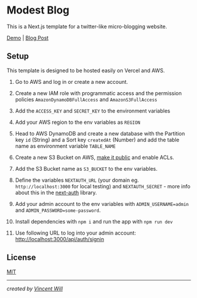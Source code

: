 # Modest Blog

This is a Next.js template for a twitter-like micro-blogging website.

[Demo](https://modest-blog.vercel.app/) | [Blog Post](https://wweb.dev/templates/micro-blogging-template/)

## Setup

This template is designed to be hosted easily on Vercel and AWS.

1) Go to AWS and log in or create a new account.

2) Create a new IAM role with programmatic access and the permission policies `AmazonDynamoDBFullAccess` and `AmazonS3FullAccess`

3) Add the `ACCESS_KEY` and `SECRET_KEY` to the environment variables

4) Add your AWS region to the env variables as `REGION`

5) Head to AWS DynamoDB and create a new database with the Partition key `id` (String) and a Sort key `createdAt` (Number) and add the table name as environment variable `TABLE_NAME`

6) Create a new S3 Bucket on AWS, [make it public](https://aws.amazon.com/premiumsupport/knowledge-center/read-access-objects-s3-bucket/) and enable ACLs.

7) Add the S3 Bucket name as `S3_BUCKET` to the env variables.

8) Define the variables `NEXTAUTH_URL` (your domain eg. `http://localhost:3000` for local testing) and `NEXTAUTH_SECRET` - more info about this in the [next-auth](https://next-auth.js.org/getting-started/example) library.

9) Add your admin account to the env variables with `ADMIN_USERNAME=admin` and `ADMIN_PASSWORD=some-password`.

10) Install dependencies with `npm i` and run the app with `npm run dev`

11) Use following URL to log into your admin account: [http://localhost:3000/api/auth/signin](http://localhost:3000/api/auth/signin)


## License
[MIT](https://choosealicense.com/licenses/mit/)


---


*created by [Vincent Will](https://twitter.com/wweb_dev)*